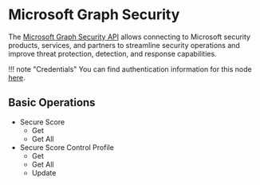 # Microsoft Graph Security

The [Microsoft Graph Security API](https://docs.microsoft.com/en-us/graph/security-concept-overview) allows connecting to Microsoft security products, services, and partners to streamline security operations and improve threat protection, detection, and response capabilities.

!!! note "Credentials"
    You can find authentication information for this node [here](/integrations/credentials/microsoft/).


## Basic Operations

* Secure Score
    * Get
    * Get All
* Secure Score Control Profile
    * Get
    * Get All
    * Update
